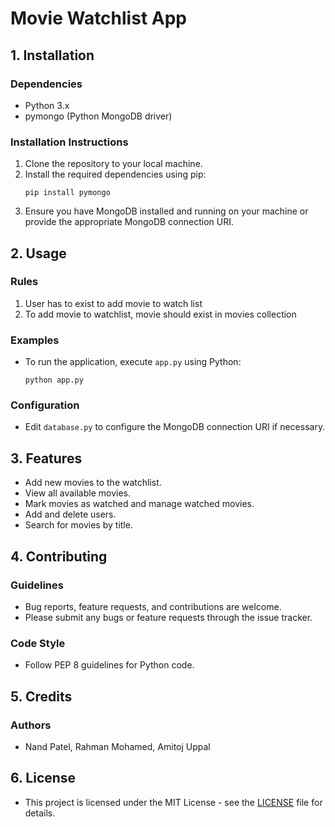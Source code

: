 # Movie Watchlist App

## 1. Installation

### Dependencies
- Python 3.x
- pymongo (Python MongoDB driver)

### Installation Instructions
1. Clone the repository to your local machine.
2. Install the required dependencies using pip:
    ```
    pip install pymongo
    ```
3. Ensure you have MongoDB installed and running on your machine or provide the appropriate MongoDB connection URI.

## 2. Usage

### Rules
1. User has to exist to add movie to watch list
2. To add movie to watchlist, movie should exist in movies collection
   
### Examples
- To run the application, execute `app.py` using Python:
    ```
    python app.py
    ```

### Configuration
- Edit `database.py` to configure the MongoDB connection URI if necessary.

## 3. Features

- Add new movies to the watchlist.
- View all available movies.
- Mark movies as watched and manage watched movies.
- Add and delete users.
- Search for movies by title.

## 4. Contributing

### Guidelines
- Bug reports, feature requests, and contributions are welcome.
- Please submit any bugs or feature requests through the issue tracker.

### Code Style
- Follow PEP 8 guidelines for Python code.

## 5. Credits

### Authors
- Nand Patel, Rahman Mohamed, Amitoj Uppal

## 6. License

- This project is licensed under the MIT License - see the [LICENSE](https://en.wikipedia.org/wiki/MIT_License) file for details.
